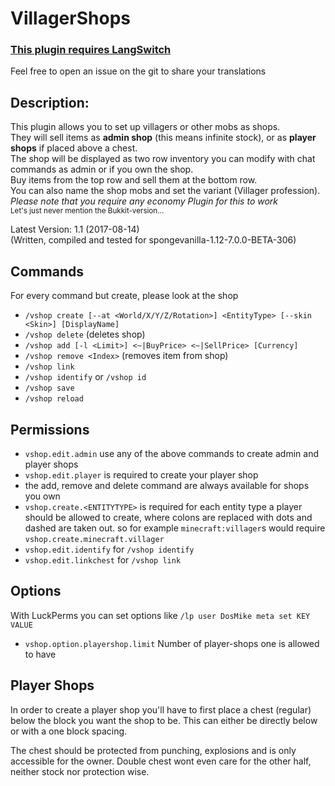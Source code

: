 VillagerShops
=====

### [This plugin requires LangSwitch](https://github.com/DosMike/LangSwitch)

Feel free to open an issue on the git to share your translations

Description:
-----

This plugin allows you to set up villagers or other mobs as shops.<br>
They will sell items as **admin shop** (this means infinite stock), or as **player shops** if placed above a chest.<br>
The shop will be displayed as two row inventory you can modify with chat commands as admin or if you own the shop.<br>
Buy items from the top row and sell them at the bottom row.<br>
You can also name the shop mobs and set the variant (Villager profession).<br>
*Please note that you require any economy Plugin for this to work*<br>
<sub>Let's just never mention the Bukkit-version...</sub>

Latest Version: 1.1 (2017-08-14)<br>
(Written, compiled and tested for spongevanilla-1.12-7.0.0-BETA-306)

Commands
-----

For every command but create, please look at the shop

- `/vshop create [--at <World/X/Y/Z/Rotation>] <EntityType> [--skin <Skin>] [DisplayName]`
- `/vshop delete` (deletes shop)
- `/vshop add [-l <Limit>] <~|BuyPrice> <~|SellPrice> [Currency]`
- `/vshop remove <Index>` (removes item from shop)
- `/vshop link`
- `/vshop identify` or `/vshop id`
- `/vshop save`
- `/vshop reload`

Permissions
-----
- `vshop.edit.admin` use any of the above commands to create admin and player shops
- `vshop.edit.player` is required to create your player shop
- the add, remove and delete command are always available for shops you own
- `vshop.create.<ENTITYTYPE>` is required for each entity type a player should be allowed to create, where colons are replaced with dots and dashed are taken out. so for example `minecraft:villager`s would require `vshop.create.minecraft.villager`
- `vshop.edit.identify` for `/vshop identify`
- `vshop.edit.linkchest` for `/vshop link`

Options
-----
With LuckPerms you can set options like `/lp user DosMike meta set KEY VALUE`

- `vshop.option.playershop.limit` Number of player-shops one is allowed to have

Player Shops
-----
In order to create a player shop you'll have to first place a chest (regular) below the block you want the shop to be. This can either be directly below or with a one block spacing.

The chest should be protected from punching, explosions and is only accessible for the owner. Double chest wont even care for the other half, neither stock nor protection wise.